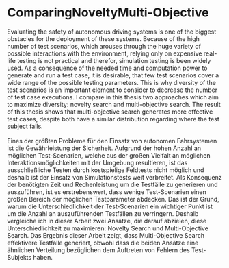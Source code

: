 # ComparingNoveltyMulti-Objective

<p>Evaluating the safety of autonomous driving systems is one of the biggest obstacles for the deployment of these systems. Because of the high number of test scenarios, which arouses through the huge variety of possible interactions with the environment, relying only on expensive real-life testing is not practical and therefor, simulation testing is been widely used. As a consequence of the needed time and computation power to generate and run a test case, it is desirable, that few test scenarios cover a wide range of the possible testing parameters. This is why diversity of the test scenarios is an important element to consider to decrease the number of test case executions. I compare in this thesis two approaches which aim to maximize diversity: novelty search and multi-objective search. The result of this thesis shows that  multi-objective search generates more effective test cases, despite both have a similar distribution regarding where the test subject fails.
<br>
<br>
Eines der größten Probleme für den Einsatz von autonomen Fahrsystemen ist die Gewährleistung der Sicherheit. Aufgrund der hohen Anzahl an möglichen Test-Scenarien, welche aus der großen Vielfalt an möglichen Interaktionsmöglichkeiten mit der Umgebung resultieren, ist das ausschließliche Testen durch kostspielige Feldtests nicht möglich und deshalb ist der Einsatz von Simulationstests weit verbreitet. Als Konsequenz der benötigten Zeit und Rechenleistung um die Testfälle zu generieren und auszuführen, ist es erstrebenswert, dass wenige Test-Scenarien einen großen Bereich der möglichen Testparameter abdecken. Das ist der Grund, warum die Unterschiedlichkeit der Test-Scenarien ein wichtiger Punkt ist um die Anzahl an auszuführenden Testfällen zu verringern. Deshalb vergleiche ich in dieser Arbeit zwei Ansätze, die darauf abzielen, diese Unterschiedlichkeit zu maximieren: Novelty Search und Multi-Objective Search. Das Ergebnis dieser Arbeit zeigt, dass Multi-Objective Search effektivere Testfälle generiert, obwohl dass die beiden Ansätze eine ähnlichen Verteilung bezüglichen dem Auftreten von Fehlern des Test-Subjekts haben. <p>
